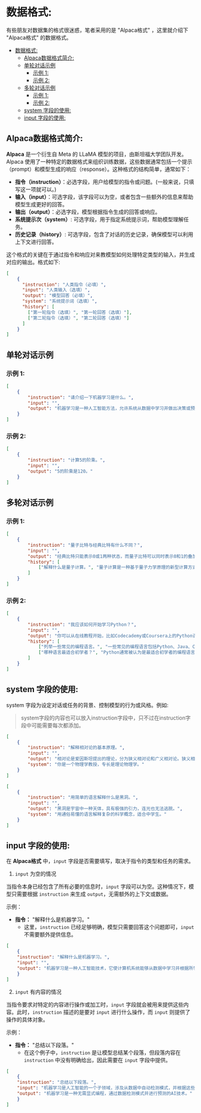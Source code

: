 # 数据格式:

有些朋友对数据集的格式很迷惑，笔者采用的是 "Alpaca格式" ，这里就介绍下 "Alpaca格式" 的数据格式。

- [数据格式:](#数据格式)
  - [Alpaca数据格式简介:](#alpaca数据格式简介)
  - [单轮对话示例](#单轮对话示例)
    - [示例 1:](#示例-1)
    - [示例 2:](#示例-2)
  - [多轮对话示例](#多轮对话示例)
    - [示例 1:](#示例-1-1)
    - [示例 2:](#示例-2-1)
  - [system 字段的使用:](#system-字段的使用)
  - [input 字段的使用:](#input-字段的使用)


## Alpaca数据格式简介:

**Alpaca** 是一个衍生自 Meta 的 LLaMA 模型的项目，由斯坦福大学团队开发。Alpaca 使用了一种特定的数据格式来组织训练数据，这些数据通常包括一个提示（prompt）和模型生成的响应（response）。这种格式的结构简单，通常如下：

- **指令（instruction）**：必选字段，用户给模型的指令或问题。(一般来说，只填写这一项就可以。)
- **输入（input）**：可选字段，该字段可以为空，或者包含一些额外的信息来帮助模型生成更好的回答。
- **输出（output）**：必选字段，模型根据指令生成的回答或响应。
- **系统提示次（system）**: 可选字段，用于指定系统提示词，帮助模型理解任务。
- **历史记录（history）**: 可选字段，包含了对话的历史记录，确保模型可以利用上下文进行回答。

这个格式的关键在于通过指令和响应对来教模型如何处理特定类型的输入，并生成对应的输出。格式如下:

```json
[
    {
      "instruction": "人类指令（必填）",
      "input": "人类输入（选填）",
      "output": "模型回答（必填）",
      "system": "系统提示词（选填）",
      "history": [
        ["第一轮指令（选填）", "第一轮回答（选填）"],
        ["第二轮指令（选填）", "第二轮回答（选填）"]
      ]
    }
]
```


## 单轮对话示例

### 示例 1:

```json
[
    {
        "instruction": "请介绍一下机器学习是什么。",
        "input": "",
        "output": "机器学习是一种人工智能方法，允许系统从数据中学习并做出决策或预测，而无需显式编程。"
    }
]
```

### 示例 2:

```json
[
    {
        "instruction": "计算5的阶乘。",
        "input": "",
        "output": "5的阶乘是120。"
    }
]
```


## 多轮对话示例

### 示例 1:

```json
[
    {
        "instruction": "量子比特与经典比特有什么不同？",
        "input": "",
        "output": "经典比特只能表示0或1两种状态，而量子比特可以同时表示0和1的叠加状态，这赋予了量子计算更强大的计算能力。",
        "history": [
            ["解释什么是量子计算。", "量子计算是一种基于量子力学原理的新型计算方式，利用量子比特（qubits）进行计算，可以解决经典计算机难以处理的复杂问题。"]
        ]
    }
]
```

### 示例 2:

```json
[
    {
        "instruction": "我应该如何开始学习Python？",
        "input": "",
        "output": "你可以从在线教程开始，比如Codecademy或Coursera上的Python课程，此外，尝试在项目中运用你学到的知识也是非常有效的学习方式。",
        "history": [
            ["列举一些常见的编程语言。", "一些常见的编程语言包括Python、Java、C++、JavaScript和Ruby。"],
            ["哪种语言最适合初学者？", "Python通常被认为是最适合初学者的编程语言，因为它语法简单，功能强大，且有大量学习资源。"]
        ]
    }
]
```


## system 字段的使用:

system 字段为设定对话或任务的背景、控制模型的行为或风格。例如:

> system字段的内容也可以放入instruction字段中，只不过在instruction字段中可能需要每次都添加。

```json
[
    {
        "instruction": "解释相对论的基本原理。",
        "input": "",
        "output": "相对论是爱因斯坦提出的理论，分为狭义相对论和广义相对论。狭义相对论提出了光速不变和时间膨胀的概念，而广义相对论则描述了重力对时空的影响。",
        "system": "你是一个物理学教授，专长是理论物理学。"
    }
]
```

```json
[
    {
        "instruction": "用简单的语言解释什么是黑洞。",
        "input": "",
        "output": "黑洞是宇宙中一种天体，具有极强的引力，连光也无法逃脱。",
        "system": "用通俗易懂的语言解释复杂的科学概念，适合中学生。"
    }
]
```


## input 字段的使用:

在 **Alpaca格式** 中，`input` 字段是否需要填写，取决于指令的类型和任务的需求。

1. `input` 为空的情况

当指令本身已经包含了所有必要的信息时，`input` 字段可以为空。这种情况下，模型只需要根据 `instruction` 来生成 `output`，无需额外的上下文或数据。

示例：

- **指令：** "解释什么是机器学习。"  
  - 这里，`instruction` 已经足够明确，模型只需要回答这个问题即可，`input` 不需要额外提供信息。

```json
[
    {
    "instruction": "解释什么是机器学习。",
    "input": "",
    "output": "机器学习是一种人工智能技术，它使计算机系统能够从数据中学习并根据所学的模式做出决策或预测，而无需显式编程。"
    }
]
```

2. `input` 有内容的情况

当指令要求对特定的内容进行操作或加工时，`input` 字段就会被用来提供这些内容。此时，`instruction` 描述的是要对 `input` 进行什么操作，而 `input` 则提供了操作的具体对象。

示例：

- **指令：** "总结以下段落。"  
  - 在这个例子中，`instruction` 是让模型总结某个段落，但段落内容在 `instruction` 中没有明确给出，因此需要在 `input` 字段中提供。

```json
[
    {
    "instruction": "总结以下段落。",
    "input": "机器学习是人工智能的一个子领域，涉及从数据中自动检测模式，并根据这些模式进行预测或决策，而无需明确的规则编程。",
    "output": "机器学习是一种无需显式编程，通过数据检测模式并进行预测的AI技术。"
    }
]
```

